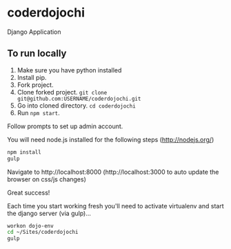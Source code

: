 coderdojochi
============

Django Application

## To run locally

1. Make sure you have python installed
2. Install pip.
3. Fork project.
4. Clone forked project.
```git clone git@github.com:USERNAME/coderdojochi.git```
5. Go into cloned directory.
```cd coderdojochi```
6. Run ```npm start```.

Follow prompts to set up admin account.

You will need node.js installed for the following steps (http://nodejs.org/)

```bash
npm install
gulp
```

Navigate to http://localhost:8000  (http://localhost:3000 to auto update the browser on css/js changes)

Great success!

Each time you start working fresh you'll need to activate virtualenv and start the django server (via gulp)...

```bash
workon dojo-env
cd ~/Sites/coderdojochi
gulp
```
